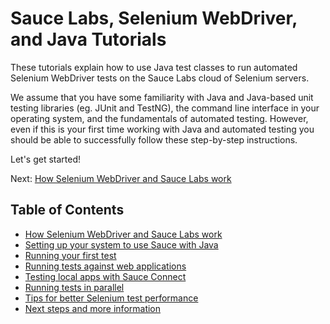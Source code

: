Sauce Labs, Selenium WebDriver, and Java Tutorials
============
These tutorials explain how to use Java test classes to run automated Selenium WebDriver tests on the Sauce Labs cloud of Selenium servers. 

We assume that you have some familiarity with Java and Java-based unit testing libraries (eg. JUnit and TestNG), the command line interface in your operating system, and the fundamentals of automated testing. However, even if this is your first time working with Java and automated testing you should be able to successfully follow these step-by-step instructions. 

Let's get started!

Next: [How Selenium WebDriver and Sauce Labs work](https://github.com/saucelabs/java-tutorial/blob/master/01-Selenium.md)

Table of Contents
---
* [How Selenium WebDriver and Sauce Labs work](https://github.com/saucelabs/java-tutorial/blob/master/01-Selenium.md)
* [Setting up your system to use Sauce with Java](https://github.com/saucelabs/java-tutorial/blob/master/02-Setup.md)
* [Running your first test](https://github.com/saucelabs/java-tutorial/blob/master/03-First-Test.md)
* [Running tests against web applications](https://github.com/saucelabs/java-tutorial/blob/master/04-Testing-Apps.md)
* [Testing local apps with Sauce Connect](https://github.com/saucelabs/java-tutorial/blob/master/05-Sauce-Connect.md)
* [Running tests in parallel](https://github.com/saucelabs/java-tutorial/blob/master/06-Parallelism.md)
* [Tips for better Selenium test performance](https://github.com/saucelabs/java-tutorial/blob/master/07-Tips.md)
* [Next steps and more information](https://github.com/saucelabs/java-tutorial/blob/master/08-Info.md)
